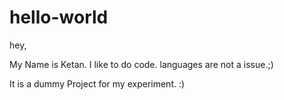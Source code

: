 # hello-world

hey,

My Name is Ketan. I like to do code. languages are not a issue.;)

It is a dummy Project for my experiment. :)
